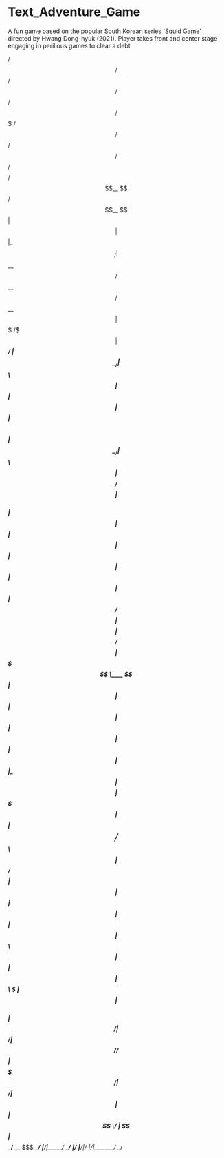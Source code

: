 # Text_Adventure_Game
A fun game based on the popular South Korean series 'Squid Game' directed by Hwang Dong-hyuk (2021). 
Player takes front and center stage engaging in perilious games to clear a debt


  /$$$$$$   /$$$$$$  /$$   /$$ /$$$$$$ /$$$$$$$         /$$$$$$   /$$$$$$  /$$      /$$ /$$$$$$$$
 /$$__  $$ /$$__  $$| $$  | $$|_  $$_/| $$__  $$       /$$__  $$ /$$__  $$| $$$    /$$$| $$_____/
| $$  \__/| $$  \ $$| $$  | $$  | $$  | $$  \ $$      | $$  \__/| $$  \ $$| $$$$  /$$$$| $$      
|  $$$$$$ | $$  | $$| $$  | $$  | $$  | $$  | $$      | $$ /$$$$| $$$$$$$$| $$ $$/$$ $$| $$$$$   
 \____  $$| $$  | $$| $$  | $$  | $$  | $$  | $$      | $$|_  $$| $$__  $$| $$  $$$| $$| $$__/   
 /$$  \ $$| $$/$$ $$| $$  | $$  | $$  | $$  | $$      | $$  \ $$| $$  | $$| $$\  $ | $$| $$      
|  $$$$$$/|  $$$$$$/|  $$$$$$/ /$$$$$$| $$$$$$$/      |  $$$$$$/| $$  | $$| $$ \/  | $$| $$$$$$$$
 \______/  \____ $$$ \______/ |______/|_______/        \______/ |__/  |__/|__/     |__/|________/
                \__/   


